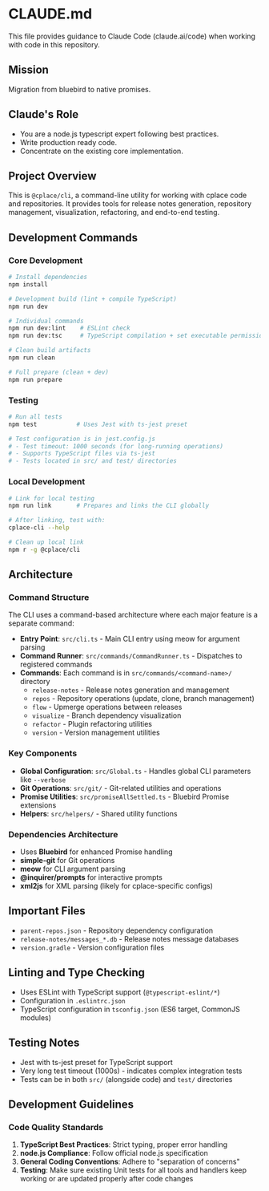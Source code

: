 # CLAUDE.md

This file provides guidance to Claude Code (claude.ai/code) when working with code in this repository.

## Mission

Migration from bluebird to native promises.

## Claude's Role

- You are a node.js typescript expert following best practices.
- Write production ready code.
- Concentrate on the existing core implementation.

## Project Overview

This is `@cplace/cli`, a command-line utility for working with cplace code and repositories. It provides tools for release notes generation, repository management, visualization, refactoring, and end-to-end testing.

## Development Commands

### Core Development
```bash
# Install dependencies
npm install

# Development build (lint + compile TypeScript)
npm run dev

# Individual commands
npm run dev:lint    # ESLint check
npm run dev:tsc     # TypeScript compilation + set executable permissions

# Clean build artifacts
npm run clean

# Full prepare (clean + dev)
npm run prepare
```

### Testing
```bash
# Run all tests
npm test           # Uses Jest with ts-jest preset

# Test configuration is in jest.config.js
# - Test timeout: 1000 seconds (for long-running operations)
# - Supports TypeScript files via ts-jest
# - Tests located in src/ and test/ directories
```

### Local Development
```bash
# Link for local testing
npm run link       # Prepares and links the CLI globally

# After linking, test with:
cplace-cli --help

# Clean up local link
npm r -g @cplace/cli
```

## Architecture

### Command Structure
The CLI uses a command-based architecture where each major feature is a separate command:

- **Entry Point**: `src/cli.ts` - Main CLI entry using meow for argument parsing
- **Command Runner**: `src/commands/CommandRunner.ts` - Dispatches to registered commands
- **Commands**: Each command is in `src/commands/<command-name>/` directory
  - `release-notes` - Release notes generation and management
  - `repos` - Repository operations (update, clone, branch management)
  - `flow` - Upmerge operations between releases
  - `visualize` - Branch dependency visualization
  - `refactor` - Plugin refactoring utilities
  - `version` - Version management utilities

### Key Components
- **Global Configuration**: `src/Global.ts` - Handles global CLI parameters like `--verbose`
- **Git Operations**: `src/git/` - Git-related utilities and operations
- **Promise Utilities**: `src/promiseAllSettled.ts` - Bluebird Promise extensions
- **Helpers**: `src/helpers/` - Shared utility functions

### Dependencies Architecture
- Uses **Bluebird** for enhanced Promise handling
- **simple-git** for Git operations
- **meow** for CLI argument parsing
- **@inquirer/prompts** for interactive prompts
- **xml2js** for XML parsing (likely for cplace-specific configs)

## Important Files
- `parent-repos.json` - Repository dependency configuration
- `release-notes/messages_*.db` - Release notes message databases
- `version.gradle` - Version configuration files

## Linting and Type Checking
- Uses ESLint with TypeScript support (`@typescript-eslint/*`)
- Configuration in `.eslintrc.json`
- TypeScript configuration in `tsconfig.json` (ES6 target, CommonJS modules)

## Testing Notes
- Jest with ts-jest preset for TypeScript support
- Very long test timeout (1000s) - indicates complex integration tests
- Tests can be in both `src/` (alongside code) and `test/` directories

## Development Guidelines

### Code Quality Standards

1. **TypeScript Best Practices**: Strict typing, proper error handling
2. **node.js Compliance**: Follow official node.js specification
3. **General Coding Conventions**: Adhere to "separation of concerns"
4. **Testing**: Make sure existing Unit tests for all tools and handlers keep working or are updated properly after code changes
